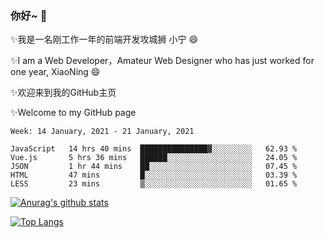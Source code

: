 ### 你好~  👋

✨我是一名刚工作一年的前端开发攻城狮 小宁 😄

✨I am a Web Developer，Amateur Web Designer who has just worked for one year, XiaoNing 😄

✨欢迎来到我的GitHub主页

✨Welcome to my GitHub page
<!--
**7148505/7148505** is a ✨ _special_ ✨ repository because its `README.md` (this file) appears on your GitHub profile.

Here are some ideas to get you started:

- 🔭 I’m currently working on ...
- 🌱 I’m currently learning ...
- 👯 I’m looking to collaborate on ...
- 🤔 I’m looking for help with ...
- 💬 Ask me about ...
- 📫 How to reach me: ...
- 😄 Pronouns: ...
- ⚡ Fun fact: ...
-->

<!--START_SECTION:waka-->
```text
Week: 14 January, 2021 - 21 January, 2021

JavaScript   14 hrs 40 mins  ███████████████▓░░░░░░░░░   62.93 % 
Vue.js       5 hrs 36 mins   ██████░░░░░░░░░░░░░░░░░░░   24.05 % 
JSON         1 hr 44 mins    ██░░░░░░░░░░░░░░░░░░░░░░░   07.45 % 
HTML         47 mins         █░░░░░░░░░░░░░░░░░░░░░░░░   03.39 % 
LESS         23 mins         ▒░░░░░░░░░░░░░░░░░░░░░░░░   01.65 % 
```
<!--END_SECTION:waka-->

[![Anurag's github stats](https://github-readme-stats.vercel.app/api?username=littleCareless)](https://github.com/anuraghazra/github-readme-stats)

[![Top Langs](https://github-readme-stats.vercel.app/api/top-langs/?username=littleCareless&layout=compact)](https://github.com/anuraghazra/github-readme-stats)
